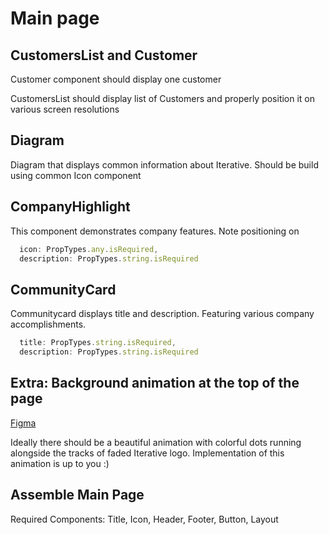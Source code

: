 # Main page

## CustomersList and Customer

Customer component should display one customer

CustomersList should display list of Customers and properly position it on various screen resolutions

## Diagram

Diagram that displays common information about Iterative.
Should be build using common Icon component

## CompanyHighlight

This component demonstrates company features. Note positioning on

```javascript
  icon: PropTypes.any.isRequired,
  description: PropTypes.string.isRequired
```

## CommunityCard

Communitycard displays title and description. Featuring various company accomplishments.

```javascript
  title: PropTypes.string.isRequired,
  description: PropTypes.string.isRequired
```

## Extra: Background animation at the top of the page

[Figma](https://www.figma.com/file/m3nYO4Yg9kLTGWvzoHrPKY/Iterative.ai?node-id=39%3A768)

Ideally there should be a beautiful animation with colorful dots running alongside the tracks of faded Iterative logo.
Implementation of this animation is up to you :)

## Assemble Main Page

Required Components: Title, Icon, Header, Footer, Button, Layout
